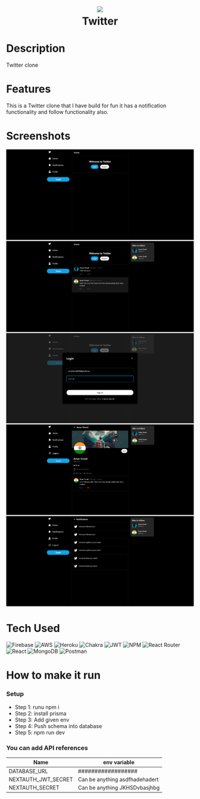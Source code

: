 <div align="center">
      <h1> <img src="https://static.vecteezy.com/system/resources/previews/018/930/745/original/twitter-logo-twitter-icon-transparent-free-free-png.png" width="80px"><br/>Twitter</h1>
     </div>


# Description
Twitter clone

# Features
This is a Twitter clone that I have build for fun it has a notification functionality and follow functionality also.
# Screenshots
 <img src="https://github.com/AmanTrivedi1/Tweet/blob/main/public/Screenshot%202023-05-26%20205042.png"> <img src="https://github.com/AmanTrivedi1/Tweet/blob/main/public/Screenshot%202023-05-26%20205102.png"> <img src="https://github.com/AmanTrivedi1/Tweet/blob/main/public/Screenshot%202023-05-26%20205128.png"> <img src="https://github.com/AmanTrivedi1/Tweet/blob/main/public/Screenshot%202023-05-26%20205217.png"> <img src="https://github.com/AmanTrivedi1/Tweet/blob/main/public/Screenshot%202023-05-26%20205240.png">
# Tech Used
 ![Firebase](https://img.shields.io/badge/firebase-%23039BE5.svg?style=for-the-badge&logo=firebase) ![AWS](https://img.shields.io/badge/AWS-%23FF9900.svg?style=for-the-badge&logo=amazon-aws&logoColor=white) ![Heroku](https://img.shields.io/badge/heroku-%23430098.svg?style=for-the-badge&logo=heroku&logoColor=white) ![Chakra](https://img.shields.io/badge/chakra-%234ED1C5.svg?style=for-the-badge&logo=chakraui&logoColor=white) ![JWT](https://img.shields.io/badge/JWT-black?style=for-the-badge&logo=JSON%20web%20tokens) ![NPM](https://img.shields.io/badge/NPM-%23000000.svg?style=for-the-badge&logo=npm&logoColor=white) ![React Router](https://img.shields.io/badge/React_Router-CA4245?style=for-the-badge&logo=react-router&logoColor=white) ![React](https://img.shields.io/badge/react-%2320232a.svg?style=for-the-badge&logo=react&logoColor=%2361DAFB) ![MongoDB](https://img.shields.io/badge/MongoDB-%234ea94b.svg?style=for-the-badge&logo=mongodb&logoColor=white) ![Postman](https://img.shields.io/badge/Postman-FF6C37?style=for-the-badge&logo=postman&logoColor=white)
      
# How to make it run
### Setup
- Step 1: runu npm i 
- Step 2: install prisma
- Step 3: Add given env
- Step 4: Push schema into database
- Step 5: npm run dev 

### You can add API references
| Name | env variable |
| ----------- | ----------- |
|DATABASE_URL  | ################## |
| NEXTAUTH_JWT_SECRET | Can be anything asdfhadehadert |
|NEXTAUTH_SECRET | Can be anything JKHSDvbasjhbg |

 


      
<!-- </> with 💛 by readMD (https://readmd.itsvg.in) -->
    
